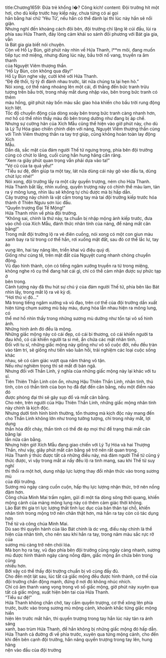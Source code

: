 title:Chương1659: Đứa trẻ khổng l�? Công kích!
content:
Đội trưởng hít một hơi, cho dù kiếp trước hay kiếp này, chưa từng có ai gọi<br>hắn bằng hai chữ ‘Yêu Tử’, nếu hắn có thể đánh lại thì lúc này hắn sẽ nổi giận.<br>Nhưng nghĩ đến khoảng cách đôi bên, đội trưởng chỉ lặng lẽ cúi đầu, lùi ra<br>phía sau Hứa Thanh, đáy lòng cảm khái so sánh đối phương với Bát gia gia, vẫn<br>là Bát gia gia biết nói chuyện.<br>Còn về Hồ Ly Bùn, giờ phút này nhìn về Hứa Thanh, l**m môi, đang muốn<br>tiếp tục mở miệng, nhưng đúng lúc này, bầu trời nổ vang, truyền ra âm thanh<br>của Nguyệt Viêm thượng thần.<br>“Hồ Ly Bùn, còn không qua đây!”<br>Hồ Ly Bùn nghe vậy, cười khẽ với Hứa Thanh.<br>“Đệ đệ thối, tỷ tỷ đi đánh nhau trước, lát nữa chúng ta lại hẹn hò.”<br>Nói xong, cơ thể nàng nhoáng lên một cái, đi thẳng đến bức tranh trừu<br>tượng trên bầu trời, trong nháy mắt dung nhập vào, bên trong bức tranh có thêm<br>màu hồng, giờ phút này bốn màu sắc giao hòa khiến cho bầu trời rung động<br>kịch liệt.<br>Tốc độ chuyển động của dòng xoáy bên trong bức tranh càng nhanh hơn,<br>mơ hồ có thể nhìn thấy màu đỏ bên trong dường như đang bị áp chế.<br>Nhưng sự cường hãn của Xích Mẫu cũng thể hiện vào giờ phút này, cho dù<br>là Lý Tự Hóa giao chiến chính diện với nàng, Nguyệt Viêm thượng thần cùng<br>với Tinh Viêm thượng thần ra tay trợ giúp, cũng không hoàn toàn lay động Xích<br>Mẫu.<br>Dần dà, sắc mặt của đám người Thế tử ngưng trọng, phía bên đội trưởng<br>cũng có chút lo lắng, cuối cùng hắn hung hăng cắn răng.<br>“Xem ra giây phút quan trọng vẫn phải dựa vào ta!”<br>“Vợ cũ của ta quá yếu!”<br>“Tiểu sư đệ, đến giúp ta một tay, lát nữa dùng cái này gõ vào đầu ta, dùng<br>chút lực nhé!”<br>Nói xong, đội trưởng lấy ra một cây quyền trượng, ném cho Hứa Thanh.<br>Hứa Thanh bắt lấy, nhìn xuống, quyền trượng này có chỉnh thể màu lam, tản<br>ra ý mông lung, nhìn lâu sẽ không tự chủ được mà bị hấp dẫn.<br>Cây trượng này chính là vật cầm trong tay mà tai đội trưởng kiếp trước hóa<br>thành ở Thiên Ngưu sơn lúc đầu.<br>“Quyền trượng Đại Tế Mộng!”<br>Hứa Thanh nhìn về phía đội trưởng.<br>“Không sai, chính là thứ này, ta chuẩn bị nhập mộng ảnh kiếp trước, đưa<br>vào chỗ của Xích Mẫu, đánh thức nhân tính của nàng, để nàng mất cân bằng!”<br>Trong mắt đội trưởng lộ ra vẻ điên cuồng, nói xong có một con giun màu<br>xanh bay ra từ trong cơ thể hắn, rơi xuống mặt đất, sau đó cơ thể lắc lư, tay áo<br>vung lên, hai tay nâng lên, triển khai vũ điệu quỷ dị.<br>Giống như cúng tế, trên mặt đất của Nguyệt cung nhanh chóng chuyển<br>động.<br>Vũ đạo hình thành, còn có tiếng ngâm xướng truyền ra từ trong miệng,<br>không nghe rõ cụ thể đang hát cái gì, chỉ có thể cảm nhận được sự phức tạp ở<br>bên trong.<br>Cảnh tượng này đã thu hút sự chú ý của đám người Thế tử, phía bên lão Bát<br>nhìn lấy, trong mắt lộ ra vẻ kỳ dị.<br>“Hơi thú vị đó…”<br>Mà trong tiếng ngâm xướng và vũ đạo, trên cơ thể của đội trưởng dần xuất<br>hiện từng chụm sương mù bảy màu, dung hòa lẫn nhau hiện ra mông lung, có<br>thể mơ hồ nhìn thấy trong những sương mù dường như tồn tại vô số hình ảnh.<br>Những hình ảnh đó đều là mộng.<br>Những giấc mộng này có cái đẹp, có cái bi thương, có cái khiến người ta<br>đau khổ, có cái khiến người ta si mê, ẩn chứa các mặt nhân tính.<br>Đối với tu sĩ, những giấc mộng này giống như vô số cuộc đời, nếu đều tràn<br>vào tâm trí, sẽ giống như tiến vào luân hồi, trải nghiệm các loại cuộc sống khác<br>nhau, sẽ có cảm giác vượt qua năm tháng vô tận.<br>Nếu như nghiêm trọng thì sẽ mất đi bản ngã.<br>Nhưng đối với Thần Linh, ý nghĩa của những giấc mộng này lại khác với tu<br>sĩ.<br>Tiên Thiên Thần Linh còn ổn, nhưng Hậu Thiên Thần Linh, nhân tính, thú<br>tính, còn có thần tính của bọn họ đã đạt đến cân bằng, nếu một điểm nào đó<br>được phóng đại thì sẽ gây sụp đổ và mất cân bằng.<br>Cho nên, trên người của Hậu Thiên Thần Linh, những giấc mộng nhân tính<br>này chính là kịch độc.<br>Nhưng dưới tình hình bình thường, tổn thương mà kịch độc này mang đến<br>cho Thần Linh không lớn như trong tưởng tượng, chỉ trong nháy mắt, lợi dụng<br>thần hỏa đốt cháy, thần tính có thể đè ép mọi thứ để trạng thái mất cân bằng lại<br>lần nữa cân bằng.<br>Nhưng hiện giờ Xích Mẫu đang giao chiến với Lý Tự Hóa và hai Thượng<br>Thần, như vậy, giây phút mất cân bằng sẽ trở nên rất quan trọng.<br>Hứa Thanh ý thức được tất cả những điều này, mà đám người Thế tử cũng ý<br>thức được, vì vậy trong mắt ai nấy đều lộ ra tinh mang, sau khi Thế tử suy nghĩ<br>thì thổi ra một hơi, dung nhập lực lượng thay đổi nhận thức vào trong sương mù<br>của đội trưởng.<br>Sương mù ngày càng cuồn cuộn, hấp thụ lực lượng nhận thức, trở nên nồng<br>đậm hơn.<br>Công chúa Minh Mai trầm ngâm, gửi đi một tia dòng sông thời quang, khiến<br>mộng cảnh của mảng mông lung này có thêm cảm giác thời không.<br>Lão Bát thì gia trì lực lượng thất tình lục dục của bản thân tại chỗ, khiến<br>nhân tính trong mộng trở nên chân thật hơn, mà hắn ra tay còn có tác dụng hơn<br>Thế tử và công chúa Minh Mai.<br>Dù sao thì quyền hành của lão Bát chính là d*c v*ng, điều này chính là thể<br>hiện của nhân tính, cho nên sau khi hắn ra tay, trong năm màu sắc rực rỡ của<br>sương mù càng trở nên chói lóa.<br>Mà bọn họ ra tay, vũ đạo phía bên đội trưởng cũng ngày càng nhanh, sương<br>mù được hình thành ngày càng nồng đậm, giấc mộng ẩn chứa bên trong cũng<br>nhiều hơn.<br>Bởi vậy có thể thấy đội trưởng chuẩn bị vô cùng đầy đủ.<br>Cho đến một lát sau, lúc tất cả giấc mộng đều được hình thành, cơ thể của<br>đội trưởng chấn động mạnh, đứng ở nơi đó không nhúc nhích.<br>Chỉ có âm thanh vang vọng trong vô số giấc mộng, giờ phút này xuyên qua<br>tất cả giấc mộng, xuất hiện bên tai của Hứa Thanh.<br>“Tiểu sư đệ!”<br>Hứa Thanh không chần chờ, tay cầm quyền trượng, cơ thể xông lên phía<br>trước, bước vào trong sương mù mộng cảnh, khoảnh khắc từng giấc mộng hiển<br>hiện lên trước mắt hắn, thì quyền trượng trong tay hắn lúc này tản ra ánh sáng<br>xanh, bao trùm Hứa Thanh, để hắn không bị những giấc mộng đó hấp dẫn.<br>Hứa Thanh cả đường đi về phía trước, xuyên qua từng mộng cảnh, cho đến<br>khi đến bên cạnh đội trưởng, hắn nâng quyền trượng trong tay lên, hung hăng<br>nện vào đầu của đội trưởng